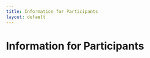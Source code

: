 ```yaml
---
title: Information for Participants
layout: default
---
```



# Information for Participants

<!-- **SSDBM 2020 will be an online event.**

All talks will be delivered in the form of pre-recorded videos. The links to these videos and the slides will be made available to the participants by July 6.

There will also be an interactive aspect, where participants and authors can chat online, and hold Q&A sessions. This will be facilitated via a Slack workspace, where each conference session will have a dedicated channel.

It is recommended that participants watch the videos in advance, and pose their questions at the corresponding Slack channel during the dates of **July 7--9**.


**Note:** Only registered participants of SSDBM 2021 will receive access to the links and the Slack channel.
 -->